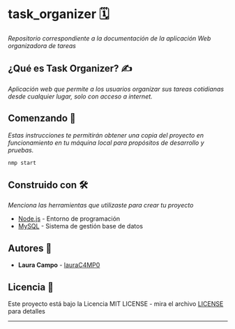 # task_organizer 🗓️

_Repositorio correspondiente a la documentación de la aplicación Web organizadora de tareas_

## ¿Qué es Task Organizer? ✍️

_Aplicación web que permite a los usuarios organizar sus tareas cotidianas desde cualquier lugar, solo con acceso a internet._

## Comenzando 🚀

_Estas instrucciones te permitirán obtener una copia del proyecto en funcionamiento en tu máquina local para propósitos de desarrollo y pruebas._

```
nmp start
```
## Construido con 🛠️

_Menciona las herramientas que utilizaste para crear tu proyecto_

* [Node.js](https://nodejs.org/es) - Entorno de programación
* [MySQL](https://www.mysql.com) - Sistema de gestión base de datos


## Autores 📍

* **Laura Campo** - [lauraC4MP0](https://github.com/lauraC4MP0/)

## Licencia 📄

Este proyecto está bajo la Licencia MIT LICENSE - mira el archivo [LICENSE](./LICENSE) para detalles

---
